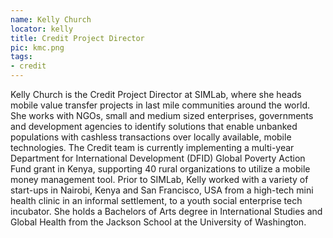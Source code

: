 ```yaml
---
name: Kelly Church
locator: kelly
title: Credit Project Director
pic: kmc.png
tags: 
- credit 
---
```

Kelly Church is the Credit Project Director at SIMLab, where she heads mobile value transfer projects in last mile communities around the world. She works with NGOs, small and medium sized enterprises, governments and development agencies to identify solutions that enable unbanked populations with cashless transactions over locally available, mobile technologies. The Credit team is currently implementing a multi-year Department for International Development (DFID) Global Poverty Action Fund grant in Kenya, supporting 40 rural organizations to utilize a mobile money management tool. Prior to SIMLab, Kelly worked with a variety of start-ups in Nairobi, Kenya and San Francisco, USA from a high-tech mini health clinic in an informal settlement, to a youth social enterprise tech incubator. She holds a Bachelors of Arts degree in International Studies and Global Health from the Jackson School at the University of Washington. 
